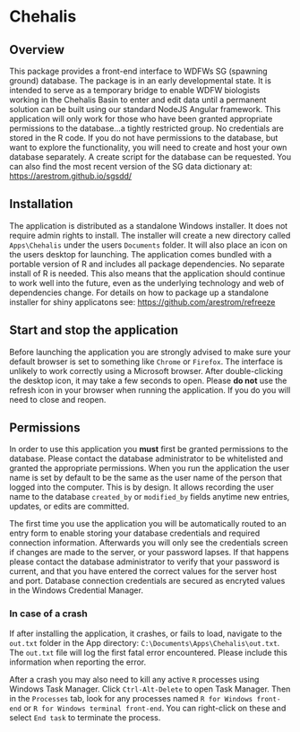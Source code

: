 
# Chehalis

## Overview

This package provides a front-end interface to WDFWs SG (spawning
ground) database. The package is in an early developmental state. It is
intended to serve as a temporary bridge to enable WDFW biologists
working in the Chehalis Basin to enter and edit data until a permanent
solution can be built using our standard NodeJS Angular framework. This
application will only work for those who have been granted appropriate
permissions to the database…a tightly restricted group. No credentials
are stored in the R code. If you do not have permissions to the
database, but want to explore the functionality, you will need to create
and host your own database separately. A create script for the database
can be requested. You can also find the most recent version of the SG
data dictionary at: <https://arestrom.github.io/sgsdd/>

## Installation

The application is distributed as a standalone Windows installer. It
does not require admin rights to install. The installer will create a
new directory called `Apps\Chehalis` under the users `Documents` folder.
It will also place an icon on the users desktop for launching. The
application comes bundled with a portable version of R and includes all
package dependencies. No separate install of R is needed. This also
means that the application should continue to work well into the future,
even as the underlying technology and web of dependencies change. For
details on how to package up a standalone installer for shiny
applicatons see: <https://github.com/arestrom/refreeze>

## Start and stop the application

Before launching the application you are strongly advised to make sure
your default browser is set to something like `Chrome` or `Firefox`. The
interface is unlikely to work correctly using a Microsoft browser. After
double-clicking the desktop icon, it may take a few seconds to open.
Please **do not** use the refresh icon in your browser when running the
application. If you do you will need to close and reopen.

## Permissions

In order to use this application you **must** first be granted
permissions to the database. Please contact the database administrator
to be whitelisted and granted the appropriate permissions. When you run
the application the user name is set by default to be the same as the
user name of the person that logged into the computer. This is by
design. It allows recording the user name to the database `created_by`
or `modified_by` fields anytime new entries, updates, or edits are
committed.

The first time you use the application you will be automatically routed
to an entry form to enable storing your database credentials and
required connection information. Afterwards you will only see the
credentials screen if changes are made to the server, or your password
lapses. If that happens please contact the database administrator to
verify that your password is current, and that you have entered the
correct values for the server host and port. Database connection
credentials are secured as encryted values in the Windows Credential
Manager.

### In case of a crash

If after installing the application, it crashes, or fails to load,
navigate to the `out.txt` folder in the App directory:
`C:\Documents\Apps\Chehalis\out.txt`. The `out.txt` file will log the
first fatal error encountered. Please include this information when
reporting the error.

After a crash you may also need to kill any active `R` processes using
Windows Task Manager. Click `Ctrl-Alt-Delete` to open Task Manager. Then
in the `Processes` tab, look for any processes named
`R for Windows front-end` or `R for Windows terminal front-end`. You can
right-click on these and select `End task` to terminate the process.
